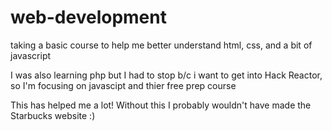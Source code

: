 # web-development
taking a basic course to help me better understand html, css, and a bit of javascript

I was also learning php but I had to stop b/c i want to get into Hack Reactor, so I'm focusing on javascipt and thier free prep course

This has helped me a lot! Without this I probably wouldn't have made the Starbucks website :) 
